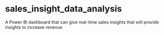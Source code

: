 # sales_insight_data_analysis
A Power BI dashboard that can give real-time sales insights that will provide insights to increase revenue.

